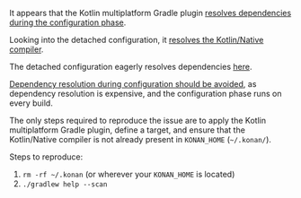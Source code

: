 It appears that the Kotlin multiplatform Gradle plugin [resolves dependencies during the configuration phase](https://scans.gradle.com/s/qsl2yvg57qi3i/performance/dependency-resolution?toggled=dependency-resolution-configuration-user-initiated#dependency-resolution-configuration-user-initiated-0).

Looking into the detached configuration, it [resolves the Kotlin/Native compiler](https://scans.gradle.com/s/qsl2yvg57qi3i/dependencies?focusedDependency=WzAsMCwwLFswLDAsWzBdXV0&toggled=W1swXSxbMCwwXV0).

The detached configuration eagerly resolves dependencies [here](https://github.com/JetBrains/kotlin/blob/master/libraries/tools/kotlin-gradle-plugin/src/common/kotlin/org/jetbrains/kotlin/gradle/targets/native/NativeCompilerDownloader.kt#L151).

[Dependency resolution during configuration should be avoided](https://docs.gradle.org/current/userguide/performance.html#avoid_dependency_resolution_during_configuration), as dependency resolution is expensive, and the configuration phase runs on every build.

The only steps required to reproduce the issue are to apply the Kotlin multiplatform Gradle plugin, define a target, and ensure that the Kotlin/Native compiler is not already present in `KONAN_HOME` (`~/.konan/`).

Steps to reproduce:
1. `rm -rf ~/.konan` (or wherever your `KONAN_HOME` is located)
2. `./gradlew help --scan`
